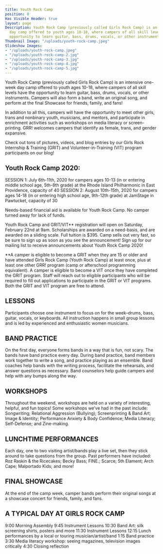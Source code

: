 ```yaml
---
title: Youth Rock Camp
position: 0
Has Visible Header: true
layout: page
Description: Youth Rock Camp (previously called Girls Rock Camp) is an intensive one-week
  day camp offered to youth ages 10-18, where campers of all skill levels have the
  opportunity to learn guitar, bass, drums, vocals, or other instruments.
Thumbnail Image: "/uploads/youth-rock-camp.jpeg"
Slideshow Images:
- "/uploads/youth-rock-camp.jpeg"
- "/uploads/youth-rock-camp-2.jpg"
- "/uploads/youth-rock-camp-3.jpg"
- "/uploads/youth-rock-camp-4.jpg"
- "/uploads/youth-rock-camp-5.jpg"
---
```


Youth Rock Camp (previously called Girls Rock Camp) is an intensive one-week day camp offered to youth ages 10-18, where campers of all skill levels have the opportunity to learn guitar, bass, drums, vocals, or other instruments. Campers will also form a band, write an original song, and perform at the final Showcase for friends, family, and fans!

In addition to all this, campers will have the opportunity to meet other girls, trans and nonbinary youth, musicians, and mentors, and participate in enrichment activities such as workshops on media literacy or screen-printing. GRR! welcomes campers that identify as female, trans, and gender expansive.

Check out tons of pictures, videos, and blog entries by our Girls Rock Internship & Training (GRIT) and Volunteer-in-Training (VIT) program participants on our blog!
 
## Youth Rock Camp 2020:
SESSION 1: July 6th-11th, 2020 for campers ages 10-13 (in or entering middle school age, 5th-8th grade) at the Rhode Island Philharmonic in East Providence, capacity of 40
SESSION 2: August 10th-15th, 2020 for campers ages 14-18 (in or entering high school age, 9th-12th grade) at JamStage in Pawtucket, capacity of 30
 
Needs-based financial aid is available for Youth Rock Camp. No camper turned away for lack of funds.

Youth Rock Camp and GRIT/VIT** registration will open on Saturday, February 22nd at 9am.  Scholarships are awarded on a need-basis, and are awarded on a sliding scale. Full tuition is $395. Camp sells out very fast, so be sure to sign up as soon as you see the announcement! Sign up for our mailing list to receive announcements about Youth Rock Camp 2020!
 
**A camper is eligible to become a GRIT when they are 15 or older and have attended Girls Rock Camp (Youth Rock Camp) at least once, plus at least one other GRR! program (camp or afterschool programming equivalent). A camper is eligible to become a VIT once they have completed the GRIT program. Staff will reach out to eligible participants who will be required to fill out applications to participate in the GRIT or VIT programs. Both the GRIT and VIT program are free to attend.

## LESSONS
Participants choose one instrument to focus on for the week–drums, bass, guitar, vocals, or keyboards. All instruction happens in small group lessons and is led by experienced and enthusiastic women musicians.

## BAND PRACTICE
On the first day, everyone forms bands in a way that is fun, not scary. The bands have band practice every day. During band practice, band members work together to write a song, and practice playing as an ensemble. Band coaches help bands with the writing process, facilitate the rehearsals, and answer questions as necessary. Band counselors help guide campers and help with any bumps along the way.

## WORKSHOPS
Throughout the weekend, workshops are held on a variety of interesting, helpful, and fun topics!  Some workshops we’ve had in the past include: Songwriting; Relational Aggression (Bullying); Screenprinting & Band Art; Image & Identity; Performance Anxiety & Body Confidence; Media Literacy; Self-Defense; and Zine-making.

## LUNCHTIME PERFORMANCES
Each day, one to two visiting artist/bands play a live set, then they stick around to take questions from the group. Past performers have included: Roz Raskin & the Ricecakes; Becky Bass; FINE.; Scarce; 5th Elament; Arch Cape; Malportado Kids; and more!

## FINAL SHOWCASE
At the end of the camp week, camper bands perform their original songs at a showcase concert for friends, family, and fans.

## A TYPICAL DAY AT GIRLS ROCK CAMP
9:00 Morning Assembly
9:45 Instrument Lessons
10:30 Band Art: silk screening shirts, posters and more
11:30 Instrument Lessons
12:15 Lunch performances by a local or touring musician/artist/band
1:15 Band practice
3:30 Media literacy workshop: seeing magazines, television images critically
4:30 Closing reflection